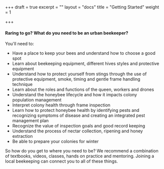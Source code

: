 +++
draft = true
excerpt = ""
layout = "docs"
title = "Getting Started"
weight = 1

+++
#### Raring to go?   What do you need to be an urban beekeeper? 

You'll need to:

* Have a place to keep your bees and understand how to choose a good spot
* Learn about beekeeping equipment, different hives styles and protective equipment 
* Understand how to protect yourself from stings through the use of protective equipment, smoke, timing and gentle frame handling technique
* Learn about the roles and functions of the queen, workers and drones
* Understand the honeybee lifecycle and how it impacts colony population management
* Interpret colony health through frame inspection 
* Learn how to protect honeybee health by identifying pests and recognizing symptoms of disease and creating an integrated pest management plan 
* Recognize the value of inspection goals and good record keeping
* Understand the process of nectar collection, ripening and honey extraction 
* Be able to prepare your colonies for winter 

So how do you get to where you need to be?  We recommend a combination of textbooks, videos, classes, hands on practice and mentoring. Joining a local beekeeping can connect you to all of these things. 